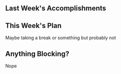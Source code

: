 ## Last Week's Accomplishments


## This Week's Plan

Maybe taking a break or something but probably not

## Anything Blocking?

Nope
